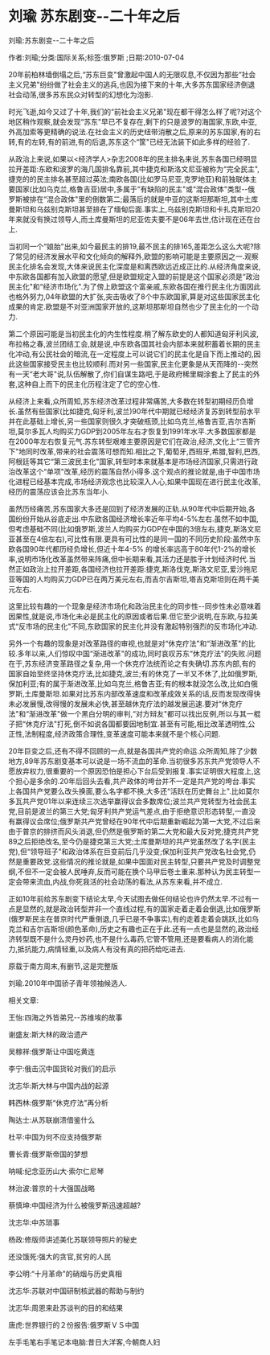 # 刘瑜  苏东剧变--二十年之后    
    
刘瑜:苏东剧变--二十年之后    
作者:刘瑜;分类:国际关系;标签:俄罗斯 ;日期:2010-07-04    
20年前柏林墙倒塌之后,“苏东巨变"曾激起中国人的无限叹息,不仅因为那些“社会主义兄弟"纷纷做了社会主义的逃兵,也因为接下来的十年,大多苏东国家经济倒退社会动荡,很多苏东民众对转型的幻想化为泡影.    
时光飞逝,如今又过了十年,我们的“前社会主义兄弟"现在都干得怎么样了呢?对这个地区稍作观察,就会发现“苏东"早已不复存在,剩下的只是波罗的海国家,东欧,中亚,外高加索等更精确的说法.在社会主义的历史纽带消散之后,原来的苏东国家,有的右转,有的左转,有的前进,有的后退,苏东这个“筐"已经无法装下如此多样的经验了.    
从政治上来说,如果以<经济学人>杂志2008年的民主排名来说,苏东各国已经明显拉开差距:东欧和波罗的海几国排名靠前,其中捷克和斯洛文尼亚被称为“完全民主",捷克的的民主排名甚至超过英法;南欧各国(比如罗马尼亚,克罗地亚)和前独联体主要国家(比如乌克兰,格鲁吉亚)居中,多属于“有缺陷的民主"或“混合政体"类型--俄罗斯被排在“混合政体"里的倒数第二;最落后的就是中亚的这斯坦那斯坦,其中土库曼斯坦和乌兹别克斯坦甚至排在了缅甸后面.事实上,乌兹别克斯坦和卡扎克斯坦20年来就没有换过领导人,而土库曼斯坦的尼亚佐夫要不是06年去世,估计现在还在台上.    
当初同一个“娘胎"出来,如今最民主的排19,最不民主的排165,差距怎么这么大呢?除了常见的经济发展水平和文化倾向的解释外,欧盟的影响可能是主要原因之一.观察民主化排名会发现,大体来说民主化深度是和离西欧远近成正比的.从经济角度来说,中东欧各国都有加入欧盟的愿望,但是欧盟规定入盟的前提是这个国家必须是“政治民主化"和“经济市场化".为了傍上欧盟这个富亲戚,东欧各国在推行民主化方面因此也格外努力,04年欧盟的大扩张,突击吸收了8个中东欧国家,算是对这些国家民主化成果的肯定.欧盟是不对亚洲国家开放的,这斯坦那斯坦自然也少了民主化的一个动力.    
第二个原因可能是当初民主化的内生性程度.稍了解东欧史的人都知道匈牙利风波,布拉格之春,波兰团结工会,就是说,中东欧各国其社会内部本来就积蓄着长期的民主化冲动,有公民社会的暗流,在一定程度上可以说它们的民主化是自下而上推动的,因此这些国家接受民主也比较顺利.而对另一些国家,民主化更象是从天而降的--突然有一天“老大哥"说,队伍解散了,你们自谋生路吧,于是政府稀里糊涂套上了民主的外套,这种自上而下的民主化历程注定了它的空心性.    
从经济上来看,众所周知,苏东经济改革过程非常痛苦,大多数在转型初期经历负增长.虽然有些国家(比如捷克,匈牙利,波兰)90年代中期就已经经济复苏到转型前水平并在此基础上增长,另一些国家则很久才突破瓶颈,比如乌克兰,格鲁吉亚,吉尔吉斯坦,莫尔多瓦人均购买力GDP到2005年左右才恢复到1991年水平.大多数国家都是在2000年左右恢复元气.苏东转型艰难主要原因是它们在政治,经济,文化上“三管齐下"地同时改革,带来的社会震荡可想而知.相比之下,葡萄牙,西班牙,希腊,智利,巴西,阿根廷等其它“第三波民主化"国家,转型时本来就基本是市场经济国家,只需进行政治改革这个“单项"改革,经历的震荡自然小得多.这个观点的推论就是,由于中国市场化进程已经基本完成,市场经济观念也比较深入人心,如果中国现在进行民主化改革,经历的震荡应该会比苏东当年小.    
虽然历经痛苦,苏东国家大多还是回到了经济发展的正轨.从90年代中后期开始,各国纷纷开始从谷底走出.中东欧各国经济增长率近年平均4-5%左右.虽然不如中国,但考虑基础不同(比如俄罗斯,波兰人均购买力GDP在中国的3倍左右,捷克,斯洛文尼亚甚至在4倍左右),可比性有限.更具有可比性的是同一国的不同历史阶段:虽然中东欧各国90年代都历经负增长,但近十年4-5% 的增长率远高于80年代1-2%的增长率,说明市场化改革虽然带来阵痛,但中长期来看,其活力还是胜于计划经济时代.当然正如政治上拉开差距,各国经济也拉开差距:捷克,斯洛伐克,斯洛文尼亚,爱沙拖尼亚等国的人均购买力GDP已在两万美元左右,而吉尔吉斯坦,塔吉克斯坦则在两千美元左右.    
这里比较有趣的一个现象是经济市场化和政治民主化的同步性--同步性未必意味着因果性,就是说,市场化未必是民主化的原因或者后果.但它至少说明,在东欧,与拉美式“反市场的民主化"不同,东欧国家的民主化并没有激起特别强烈的反市场化冲动.    
另外一个有趣的现象是对改革路径的审视,也就是对“休克疗法"和“渐进改革"的比较.多年以来,人们惊叹中国“渐进改革"的成功,同时哀叹苏东“休克疗法"的失败.问题在于,苏东经济变革路径之复杂,用一个休克疗法统而论之有失确切.苏东内部,有的国家自始至终坚持休克疗法,比如捷克,波兰;有的休克了一半又不休了,比如俄罗斯,保加利亚;有的属于渐进改革,比如乌克兰,格鲁吉亚;有的根本就没怎么改,比如白俄罗斯,土库曼斯坦.如果对比苏东内部改革速度和改革成效关系的话,反而发现改得快未必发展慢,改得慢的发展未必快,甚至越休克疗法的越发展迅速.要对“休克疗法"和“渐进改革"做一个黑白分明的审判,“对方辩友"都可以找出反例,所以与其一棍子把“休克疗法"打死,倒不如说各国都要因地制宜.甚至有可能,相比改革透明性,公正性,法制程度,经济政策合理性,变革速度可能本来就不是个核心问题.    
20年巨变之后,还有不得不回顾的一点,就是各国共产党的命运.众所周知,除了少数地方,89年苏东剧变基本可以说是一场不流血的革命.当初很多苏东共产党领导人不愿放弃权力,很重要的一个原因恐怕是担心下台后受到报复.事实证明很大程度上,这个担心是多余的.20年后回头去看,共产政体的垮台并不一定是共产党的垮台.事实上各国共产党要么改头换面,要么名字都不换,大多还“活跃在历史舞台上".比如莫尔多瓦共产党01年以来连续三次选举赢得议会多数席位;波兰共产党转型为社会民主党,目前是波兰的第三大党;匈牙利共产党运气差点,由于拒绝意识形态转型,一直没有赢得议会席位;俄罗斯共产党曾经在90年代中后期重新崛起为第一大党,不过后来由于普京的排挤而风头消退,但仍然是俄罗斯的第二大党和最大反对党;捷克共产党89之后拒绝改名,至今仍是捷克第三大党;土库曼斯坦的共产党虽然改了名字(民主党),但“领导班子"和政治体系在巨变前后几乎没变;保加利亚共产党改名社会党,仍然是重要政党.这些情况的推论就是,如果中国面对民主转型,只要共产党及时调整党纲,不但不一定会被人民唾弃,反而可能在换个马甲后卷土重来.那种认为民主转型一定会带来流血,内战,你死我活的社会动荡的看法,从苏东来看,并不成立.    
正如10年前给苏东剧变下结论太早,今天试图去做任何结论也许仍然太早.不过有一点是显然的,就是政治转型并非一个直线过程,有的国家走着走着会倒退,比如俄罗斯(俄罗斯民主在普京时代严重倒退,几乎已是不争事实),有的走着走着会跳跃,比如乌克兰和吉尔吉斯坦(颜色革命),历史之有趣也正在于此.还有一点也是显然的,政治经济转型既不是什么灵丹妙药,也不是什么毒药,它管不管用,还是要看病人的消化能力,抵抗能力,病情轻重,以及病人有没有真的把药给吃进去.    
原载于南方周末,有删节,这是完整版    
刘瑜.2010年中国骄子青年领袖候选人.    
    
相关文章:    
王怡:四海之外皆弟兄--苏维埃的故事    
谢盛友:斯大林的政治遗产    
吴稼祥:俄罗斯让中国吃黄连    
李宁:俄击沉中国货轮对我们的启示    
沈志华:斯大林与中国内战的起源    
韩西林:俄罗斯“休克疗法"再分析    
陶达士:从苏联崩溃借鉴什么    
杜平:中国为何不应支持俄罗斯    
曹长青:俄罗斯帝国的梦想    
呐喊:纪念亚历山大·索尔仁尼琴    
林治波:普京的十大强国战略    
蔡慎坤:中国经济为什么被俄罗斯迅速超越?    
沈志华:中苏琐事    
杨政:修版师讲述美化苏联领导照片的秘史    
还没饿死:强大的贪官,贫穷的人民    
李公明:“十月革命"的硝烟与历史真相    
沈志华:苏联对中国研制核武器的帮助与制约    
沈志华:周恩来赴苏谈判的目的和结果    
唐虎:世界银行的２份报告:俄罗斯ＶＳ中国    
左手毛笔右手笔记本电脑:昔日大洋客,今朝商人妇